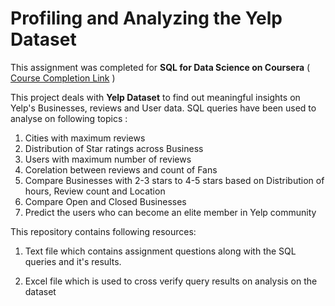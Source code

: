 # Profiling and Analyzing the Yelp Dataset

This assignment was completed for **SQL for Data Science on Coursera**
(
    [Course Completion Link](https://www.coursera.org/account/accomplishments/verify/MZP8375VRURL)
)

This project deals with **Yelp Dataset** to find out meaningful insights on Yelp's Businesses, reviews and User data. SQL queries have been used to analyse on following topics :

1. Cities with maximum reviews
2. Distribution of Star ratings across Business
3. Users with maximum number of reviews
4. Corelation between reviews and count of Fans
5. Compare Businesses with 2-3 stars to 4-5 stars based on Distribution of hours, Review count and Location
6. Compare Open and Closed Businesses
7. Predict the users who can become an elite member in Yelp community


This repository contains following resources:

1. Text file which contains assignment questions along with the SQL queries and it's results.

2. Excel file which is used to cross verify query results on analysis on the dataset 



